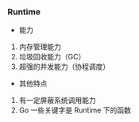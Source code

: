 ### Runtime

* 能力

1. 内存管理能力
2. 垃圾回收能力（GC）
3. 超强的并发能力（协程调度）

* 其他特点

1. 有一定屏蔽系统调用能力
2. Go 一些关键字是 Runtime 下的函数
